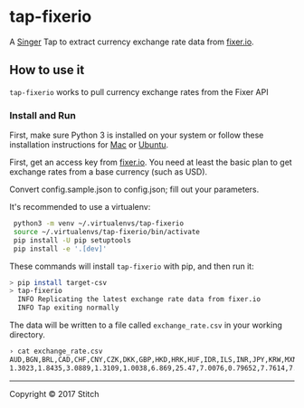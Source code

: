# tap-fixerio

A [Singer](https://singer.io) Tap to extract currency exchange rate
data from [fixer.io](http://fixer.io).

## How to use it

`tap-fixerio` works to pull currency exchange rates from the Fixer API

### Install and Run

First, make sure Python 3 is installed on your system or follow these
installation instructions for [Mac] or
[Ubuntu].

First, get an access key from [fixer.io](http://fixer.io). You need at least
the basic plan to get exchange rates from a base currency (such as USD).

Convert config.sample.json to config.json; fill out your parameters.

It's recommended to use a virtualenv:

```bash
 python3 -m venv ~/.virtualenvs/tap-fixerio
 source ~/.virtualenvs/tap-fixerio/bin/activate
 pip install -U pip setuptools
 pip install -e '.[dev]'
```


These commands will install `tap-fixerio`  with pip,
and then run it:

```bash
> pip install target-csv
> tap-fixerio
  INFO Replicating the latest exchange rate data from fixer.io
  INFO Tap exiting normally
```

The data will be written to a file called `exchange_rate.csv` in your
working directory.

```bash
› cat exchange_rate.csv
AUD,BGN,BRL,CAD,CHF,CNY,CZK,DKK,GBP,HKD,HRK,HUF,IDR,ILS,INR,JPY,KRW,MXN,MYR,NOK,NZD,PHP,PLN,RON,RUB,SEK,SGD,THB,TRY,ZAR,EUR,USD,date
1.3023,1.8435,3.0889,1.3109,1.0038,6.869,25.47,7.0076,0.79652,7.7614,7.0011,290.88,13317.0,3.6988,66.608,112.21,1129.4,19.694,4.4405,8.3292,1.3867,50.198,4.0632,4.2577,58.105,8.9724,1.4037,34.882,3.581,12.915,0.9426,1.0,2017-02-24T00:00:00Z
```

---

Copyright &copy; 2017 Stitch

[Singer Tap]: https://singer.io
[Fixerio]: https://github.com/singer-io/tap-fixerio
[Mac]: http://docs.python-guide.org/en/latest/starting/install3/osx/
[Ubuntu]: https://www.digitalocean.com/community/tutorials/how-to-install-python-3-and-set-up-a-local-programming-environment-on-ubuntu-16-04
